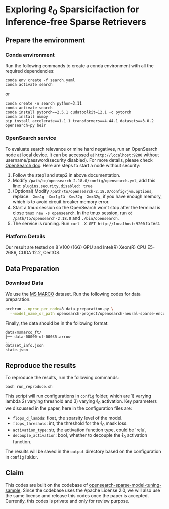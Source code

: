 # Exploring $\ell_0$ Sparsicifaction for Inference-free Sparse Retrievers

## Prepare the environment

### Conda environment
Run the following commands to create a conda environment with all the required dependencies:
```
conda env create -f search.yaml
conda activate search
```
or
```
conda create -n search python=3.11
conda activate search
conda install pytorch==2.5.1 cudatoolkit=12.1 -c pytorch
conda install numpy
pip install accelerate==1.1.1 transformers==4.44.1 datasets==3.0.2 opensearch-py beir
```

### OpenSearch service
To evaluate search relevance or mine hard negatives, run an OpenSearch node at local device. It can be accessed at `http://localhost:9200` without username/password(security disabled). For more details, please check [OpenSearch doc](https://opensearch.org/docs/latest/install-and-configure/install-opensearch/tar/). Here are steps to start a node without security:
1. Follow the step1 and step2 in above documentation.
2. Modify `/path/to/opensearch-2.18.0/config/opensearch.yml`, add this line: `plugins.security.disabled: true`
4. (Optional) Modify `/path/to/opensearch-2.18.0/config/jvm.options`, replace: `-Xms1g -Xmx1g` to `-Xms32g -Xmx32g`, if you have enough memory, which is to avoid circuit breaker memory error.
5. Start a tmux session so the OpenSearch won't stop after the terminal is close `tmux new -s opensearch`. In the tmux session, run `cd /path/to/opensearch-2.18.0` and `./bin/opensearch`.
6. The service is running. Run `curl -X GET http://localhost:9200` to test.

### Platform Details
Our result are tested on 8 V100 (16G) GPU and Intel(R) Xeon(R) CPU E5-2686, CUDA 12.2, CentOS.

## Data Preparation

### Download Data
We use the [MS MARCO](https://microsoft.github.io/msmarco/) dataset. Run the following codes for data preparation. 

```bash
orchrun --nproc_per_node=8 data_preparation.py \
  --model_name_or_path opensearch-project/opensearch-neural-sparse-encoding-doc-v2-distill
```

Finally, the data should be in the following format:
```
data/msmarco_ft/
├── data-00000-of-00035.arrow
...
dataset_info.json
state.json
```

## Reproduce the results
To reproduce the results, run the following commands:
```
bash run_reproduce.sh
```
This script will run configurations in `config` folder, which are 1) varying lambda 2) varying threshold and 3) varying $\ell_0$ activation. Key parameters we discussed in the paper, here in the configuration files are:

- `flops_d_lambda`: float, the sparsity level of the model.
- `flops_threshold`: int, the threshold for the $\ell_0$ mask loss.
- `activation_type`: str, the activation function type, could be 'relu', 
- `decouple_activation`: bool, whether to decouple the $\ell_0$ activation function.

The results will be saved in the `output` directory based on the configuration in `config` folder.    


## Claim
This codes are built on the codebase of [opensearch-sparse-model-tuning-sample](https://github.com/zhichao-aws/opensearch-sparse-model-tuning-sample). Since the codebase uses the Apache License 2.0, we will also use the same license amd release this codes once the paper is accepted. Currently, this codes is private and only for review purpose.
